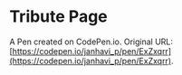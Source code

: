 # Tribute Page

A Pen created on CodePen.io. Original URL: [https://codepen.io/janhavi_p/pen/ExZxqrr](https://codepen.io/janhavi_p/pen/ExZxqrr).


